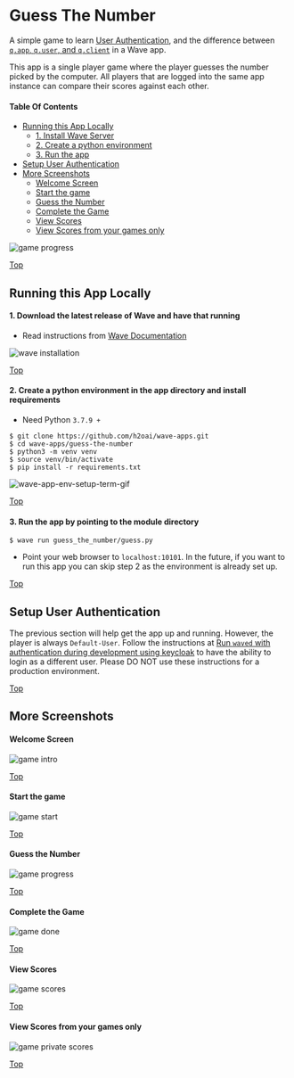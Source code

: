 # Guess The Number

A simple game to learn [User Authentication][wave-single-sign-on], and the difference between [`q.app`, `q.user`, and `q.client`][wave-app-state] in a Wave app.

This app is a single player game where the player guesses the number picked by the
computer. All players that are logged into the same app instance can compare their
scores against each other.

#### Table Of Contents

- [Running this App Locally](#running-this-app-locally)
    - [1. Install Wave Server](#1-download-the-latest-release-of-wave-and-have-that-running)
    - [2. Create a python environment](#2-create-a-python-environment-in-the-app-directory-and-install-requirements)
    - [3. Run the app](#3-run-the-app-by-pointing-to-the-module-directory)
- [Setup User Authentication](#setup-user-authentication)
- [More Screenshots](#more-screenshots)
    - [Welcome Screen](#welcome-screen)
    - [Start the game](#start-the-game)
    - [Guess the Number](#guess-the-number-1)
    - [Complete the Game](#complete-the-game)
    - [View Scores](#view-scores)
    - [View Scores from your games only](#view-scores-from-your-games-only)

![game progress][screenshot-progress]

[Top](#table-of-contents)

## Running this App Locally

#### 1. Download the latest release of Wave and have that running

- Read instructions from [Wave Documentation][wave-docs-installation]

![wave installation][wave-installation-term-gif]

[Top](#table-of-contents)

#### 2. Create a python environment in the app directory and install requirements

- Need Python `3.7.9 +`

```console
$ git clone https://github.com/h2oai/wave-apps.git
$ cd wave-apps/guess-the-number
$ python3 -m venv venv
$ source venv/bin/activate
$ pip install -r requirements.txt
```

![wave-app-env-setup-term-gif]

[Top](#table-of-contents)

#### 3. Run the app by pointing to the module directory

```console
$ wave run guess_the_number/guess.py
```

- Point your web browser to `localhost:10101`. In the future, if you want to run this app you can skip step 2 as the environment is already set up.

[Top](#table-of-contents)

## Setup User Authentication

The previous section will help get the app up and running. However, the player is always `Default-User`. Follow the instructions at [Run `waved` with authentication during development using keycloak][auth-dev-setup-keycloak] to have the ability to login as a different user. Please DO NOT use these instructions for a production environment.

[Top](#table-of-contents)

## More Screenshots

#### Welcome Screen

![game intro][screenshot-0]

[Top](#table-of-contents)

#### Start the game

![game start][screenshot-1]

[Top](#table-of-contents)

#### Guess the Number

![game progress][screenshot-progress]

[Top](#table-of-contents)

#### Complete the Game

![game done][screenshot-done]

[Top](#table-of-contents)

#### View Scores

![game scores][screenshot-scores]

[Top](#table-of-contents)

#### View Scores from your games only

![game private scores][screenshot-private-scores]

[Top](#table-of-contents)

[screenshot-0]: ./static/guess_the_number_0.png
[screenshot-1]: ./static/guess_the_number_1.png
[screenshot-progress]: ./static/guess_the_number_progress.png
[screenshot-done]: ./static/guess_the_number_done.png
[screenshot-scores]: ./static/guess_the_number_scores.png
[screenshot-private-scores]: ./static/guess_the_number_private_scores.png
[wave-installation-gif]: ./static/install_wave_server.gif
[wave-installation-term-gif]: ./static/install_wave_server_term.gif
[wave-app-env-setup-term-gif]: ./static/wave_app_env_setup_term.gif
[wave-docs-installation]: https://h2oai.github.io/wave/docs/installation
[wave-app-state]: https://h2oai.github.io/wave/docs/state
[wave-single-sign-on]: https://h2oai.github.io/wave/docs/security#single-sign-on
[auth-dev-setup-keycloak]: ./dev_authentication_setup.md
